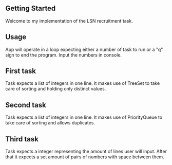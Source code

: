 ## Getting Started

Welcome to my implementation of the LSN recruitment task.

## Usage

App will operate in a loop expecting either a number of task to run or a "q" sign to end the program.
Input the numbers in console.

## First task

Task expects a list of integers in one line.
It makes use of TreeSet to take care of sorting and holding only distinct values.

## Second task

Task expects a list of integers in one line.
It makes use of PriorityQueue to take care of sorting and allows duplicates.

## Third task

Task expects a integer representing the amount of lines user will input. After that it expects a set amount of pairs of numbers with space between them.
